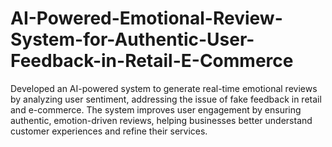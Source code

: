 # AI-Powered-Emotional-Review-System-for-Authentic-User-Feedback-in-Retail-E-Commerce
Developed an AI-powered system to generate real-time  emotional reviews by analyzing user sentiment, addressing the issue of fake feedback in retail and e-commerce. The  system improves user engagement by ensuring authentic, emotion-driven reviews, helping businesses better understand  customer experiences and refine their services.
